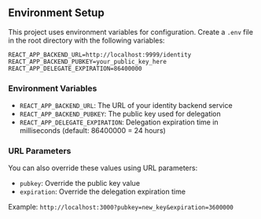 ## Environment Setup

This project uses environment variables for configuration. Create a `.env` file in the root directory with the following variables:

```
REACT_APP_BACKEND_URL=http://localhost:9999/identity
REACT_APP_BACKEND_PUBKEY=your_public_key_here
REACT_APP_DELEGATE_EXPIRATION=86400000
```

### Environment Variables

- `REACT_APP_BACKEND_URL`: The URL of your identity backend service
- `REACT_APP_BACKEND_PUBKEY`: The public key used for delegation
- `REACT_APP_DELEGATE_EXPIRATION`: Delegation expiration time in milliseconds (default: 86400000 = 24 hours)

### URL Parameters

You can also override these values using URL parameters:

- `pubkey`: Override the public key value
- `expiration`: Override the delegation expiration time

Example: `http://localhost:3000?pubkey=new_key&expiration=3600000`
